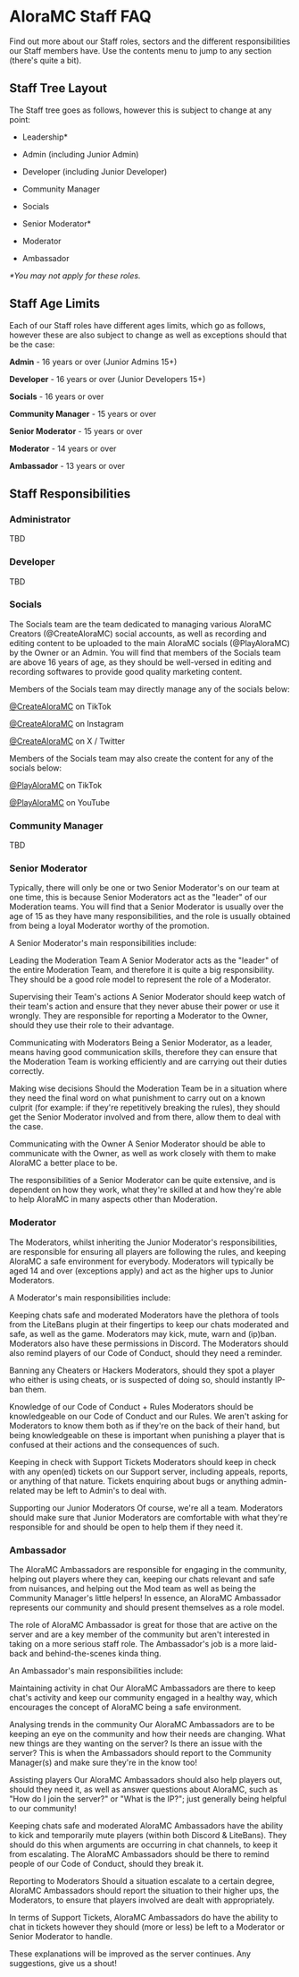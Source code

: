 # AloraMC Staff FAQ

Find out more about our Staff roles, sectors and the different responsibilities our Staff members have. Use the contents menu to jump to any section (there's quite a bit).

## Staff Tree Layout

The Staff tree goes as follows, however this is subject to change at any point:

- Leadership*

- Admin (including Junior Admin)

- Developer (including Junior Developer)

- Community Manager

- Socials

- Senior Moderator*

- Moderator

- Ambassador

*\*You may not apply for these roles.*

## Staff Age Limits

Each of our Staff roles have different ages limits, which go as follows, however these are also subject to change as well as exceptions should that be the case:

**Admin** - 16 years or over (Junior Admins 15+)

**Developer** - 16 years or over (Junior Developers 15+)

**Socials** - 16 years or over

**Community Manager** - 15 years or over

**Senior Moderator** - 15 years or over

**Moderator** - 14 years or over

**Ambassador** - 13 years or over

## Staff Responsibilities

### Administrator

TBD

### Developer

TBD

### Socials

The Socials team are the team dedicated to managing various AloraMC Creators (@CreateAloraMC) social accounts, as well as recording and editing content to be uploaded to the main AloraMC socials (@PlayAloraMC) by the Owner or an Admin. You will find that members of the Socials team are above 16 years of age, as they should be well-versed in editing and recording softwares to provide good quality marketing content.

Members of the Socials team may directly manage any of the socials below:

[@CreateAloraMC](https://www.tiktok.com/@createaloramc) on TikTok

[@CreateAloraMC](https://www.instagram.com/createaloramc) on Instagram

[@CreateAloraMC](https://x.com/CreateAloraMC) on X / Twitter

Members of the Socials team may also create the content for any of the socials below:

[@PlayAloraMC](https://www.tiktok.com/@playaloramc) on TikTok

[@PlayAloraMC](https://www.youtube.com/@PlayAloraMC) on YouTube

### Community Manager

TBD

### Senior Moderator

Typically, there will only be one or two Senior Moderator's on our team at one time, this is because Senior Moderators act as the "leader" of our Moderation teams. You will find that a Senior Moderator is usually over the age of 15 as they have many responsibilities, and the role is usually obtained from being a loyal Moderator worthy of the promotion.

A Senior Moderator's main responsibilities include:

Leading the Moderation Team
A Senior Moderator acts as the "leader" of the entire Moderation Team, and therefore it is quite a big responsibility. They should be a good role model to represent the role of a Moderator.

Supervising their Team's actions
A Senior Moderator should keep watch of their team's action and ensure that they never abuse their power or use it wrongly. They are responsible for reporting a Moderator to the Owner, should they use their role to their advantage.

Communicating with Moderators
Being a Senior Moderator, as a leader, means having good communication skills, therefore they can ensure that the Moderation Team is working efficiently and are carrying out their duties correctly.

Making wise decisions
Should the Moderation Team be in a situation where they need the final word on what punishment to carry out on a known culprit (for example: if they're repetitively breaking the rules), they should get the Senior Moderator involved and from there, allow them to deal with the case. 

Communicating with the Owner
A Senior Moderator should be able to communicate with the Owner, as well as work closely with them to make AloraMC a better place to be.

The responsibilities of a Senior Moderator can be quite extensive, and is dependent on how they work, what they're skilled at and how they're able to help AloraMC in many aspects other than Moderation.

### Moderator

The Moderators, whilst inheriting the Junior Moderator's responsibilities, are responsible for ensuring all players are following the rules, and keeping AloraMC a safe environment for everybody. Moderators will typically be aged 14 and over (exceptions apply) and act as the higher ups to Junior Moderators. 

A Moderator's main responsibilities include: 

Keeping chats safe and moderated
Moderators have the plethora of tools from the LiteBans plugin at their fingertips to keep our chats moderated and safe, as well as the game. Moderators may kick, mute, warn and (ip)ban. Moderators also have these permissions in Discord. The Moderators should also remind players of our Code of Conduct, should they need a reminder.

Banning any Cheaters or Hackers
Moderators, should they spot a player who either is using cheats, or is suspected of doing so, should instantly IP-ban them.

Knowledge of our Code of Conduct + Rules
Moderators should be knowledgeable on our Code of Conduct and our Rules. We aren't asking for Moderators to know them both as if they're on the back of their hand, but being knowledgeable on these is important when punishing a player that is confused at their actions and the consequences of such.

Keeping in check with Support Tickets
Moderators should keep in check with any open(ed) tickets on our Support server, including appeals, reports, or anything of that nature. Tickets enquiring about bugs or anything admin-related may be left to Admin's to deal with.

Supporting our Junior Moderators
Of course, we're all a team. Moderators should make sure that Junior Moderators are comfortable with what they're responsible for and should be open to help them if they need it.

### Ambassador

The AloraMC Ambassadors are responsible for engaging in the community, helping out players where they can, keeping our chats relevant and safe from nuisances, and helping out the Mod team as well as being the Community Manager's little helpers! In essence, an AloraMC Ambassador represents our community and should present themselves as a role model.

The role of AloraMC Ambassador is great for those that are active on the server and are a key member of the community but aren't interested in taking on a more serious staff role. The Ambassador's job is a more laid-back and behind-the-scenes kinda thing.

An Ambassador's main responsibilities include: 

Maintaining activity in chat
Our AloraMC Ambassadors are there to keep chat's activity and keep our community engaged in a healthy way, which encourages the concept of AloraMC being a safe environment. 

Analysing trends in the community
Our AloraMC Ambassadors are to be keeping an eye on the community and how their needs are changing. What new things are they wanting on the server? Is there an issue with the server? This is  when the Ambassadors should report to the Community Manager(s) and make sure they're in the know too!

Assisting players
Our AloraMC Ambassadors should also help players out, should they need it, as well as answer questions about AloraMC, such as "How do I join the server?" or "What is the IP?"; just generally being helpful to our community!

Keeping chats safe and moderated
AloraMC Ambassadors have the ability to kick and temporarily mute players (within both Discord & LiteBans). They should do this when arguments are occurring in chat channels, to keep it from escalating. The AloraMC Ambassadors should be there to remind people of our Code of Conduct, should they break it.

Reporting to Moderators
Should a situation escalate to a certain degree, AloraMC Ambassadors should report the situation to their higher ups, the Moderators, to ensure that players involved are dealt with appropriately.

In terms of Support Tickets, AloraMC Ambassadors do have the ability to chat in tickets however they should (more or less) be left to a Moderator or Senior Moderator to handle.

These explanations will be improved as the server continues. Any suggestions, give us a shout!